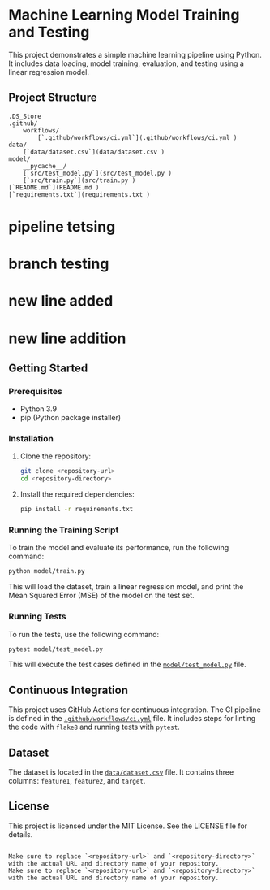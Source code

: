 # Machine Learning Model Training and Testing

This project demonstrates a simple machine learning pipeline using Python. It includes data loading, model training, evaluation, and testing using a linear regression model.

## Project Structure

```
.DS_Store
.github/
    workflows/
        [`.github/workflows/ci.yml`](.github/workflows/ci.yml )
data/
    [`data/dataset.csv`](data/dataset.csv )
model/
    __pycache__/
    [`src/test_model.py`](src/test_model.py )
    [`src/train.py`](src/train.py )
[`README.md`](README.md )
[`requirements.txt`](requirements.txt )
```

# pipeline tetsing

# branch testing

# new line added

# new line addition

## Getting Started

### Prerequisites

- Python 3.9
- pip (Python package installer)

### Installation

1. Clone the repository:

   ```sh
   git clone <repository-url>
   cd <repository-directory>
   ```

2. Install the required dependencies:
   ```sh
   pip install -r requirements.txt
   ```

### Running the Training Script

To train the model and evaluate its performance, run the following command:

```sh
python model/train.py
```

This will load the dataset, train a linear regression model, and print the Mean Squared Error (MSE) of the model on the test set.

### Running Tests

To run the tests, use the following command:

```sh
pytest model/test_model.py
```

This will execute the test cases defined in the [`model/test_model.py`](model/test_model.py) file.

## Continuous Integration

This project uses GitHub Actions for continuous integration. The CI pipeline is defined in the [`.github/workflows/ci.yml`](.github/workflows/ci.yml) file. It includes steps for linting the code with `flake8` and running tests with `pytest`.

## Dataset

The dataset is located in the [`data/dataset.csv`](data/dataset.csv) file. It contains three columns: `feature1`, `feature2`, and `target`.

## License

This project is licensed under the MIT License. See the LICENSE file for details.

```

Make sure to replace `<repository-url>` and `<repository-directory>` with the actual URL and directory name of your repository.
Make sure to replace `<repository-url>` and `<repository-directory>` with the actual URL and directory name of your repository.
```
